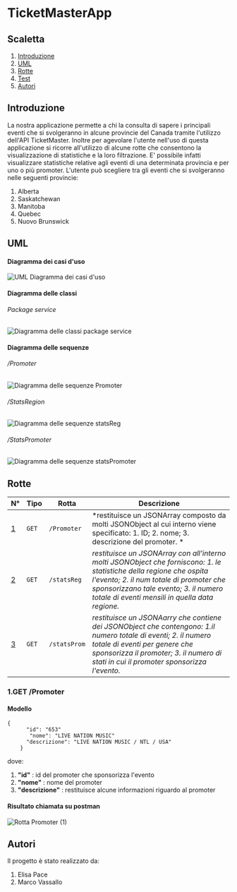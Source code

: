 # TicketMasterApp

## Scaletta
1. [Introduzione](#Introduzione)
2. [UML](#UML)
3. [Rotte](#Rotte)
4. [Test](#Test)
5. [Autori](#Autori)

## Introduzione
La nostra applicazione permette a chi la consulta di sapere i principali eventi che si svolgeranno in alcune provincie del Canada tramite l'utilizzo dell'API TicketMaster.
Inoltre per agevolare l'utente nell'uso di questa applicazione si ricorre all'utilizzo di alcune rotte che consentono la visualizzazione di statistiche e la loro filtrazione.
E' possibile infatti visualizzare statistiche relative agli eventi di una determinata provincia e per uno o più promoter.
L'utente può scegliere tra gli eventi che si svolgeranno nelle seguenti provincie:
1. Alberta
2. Saskatchewan
3. Manitoba
4. Quebec
5. Nuovo Brunswick

## UML
#### Diagramma dei casi d'uso
![UML Diagramma dei casi d'uso](https://user-images.githubusercontent.com/77582844/107976917-989da300-6fba-11eb-931b-a115e03b0430.PNG)

#### Diagramma delle classi
###### Package service
![Diagramma delle classi package service](https://user-images.githubusercontent.com/77582844/108177978-2df87e80-7104-11eb-8ac6-bc80cbbfa5b0.PNG)

#### Diagramma delle sequenze
###### /Promoter
![Diagramma delle sequenze Promoter](https://user-images.githubusercontent.com/77582844/107984222-c1786500-6fc7-11eb-9a53-2391aa6521f3.PNG)

###### /StatsRegion
![Diagramma delle sequenze statsReg](https://user-images.githubusercontent.com/77582844/108043947-f88b5c80-7041-11eb-8a6f-85c11e561fb1.PNG)

###### /StatsPromoter
![Diagramma delle sequenze statsPromoter](https://user-images.githubusercontent.com/77582844/108044217-47d18d00-7042-11eb-86bc-cb22962121e5.PNG)

## Rotte
N° | Tipo | Rotta | Descrizione
----- | ------------ | -------------------- | ----------------------
[1](#1) | ` GET ` | `/Promoter` | *restituisce un JSONArray composto da molti JSONObject al cui interno viene specificato: 1. ID; 2. nome; 3. descrizione del promoter. *
[2](#2) | ` GET ` | `/statsReg` | *restituisce un JSONArray con all'interno molti JSONObject che forniscono: 1. le statistiche della regione che ospita l'evento; 2. il num totale di promoter che sponsorizzano tale evento; 3. il numero totale di eventi mensili in quella data regione.*
[3](#3) | ` GET ` | `/statsProm` | *restituisce un JSONAarry che contiene dei JSONObject che contengono: 1.il numero totale di eventi; 2. il numero totale di eventi per genere che sponsorizza il promoter; 3. il numero di stati in cui il promoter sponsorizza l'evento.*

### 1.GET /Promoter
#### Modello
```
{
      "id": "653"
       "nome": "LIVE NATION MUSIC"
      "descrizione": "LIVE NATION MUSIC / NTL / USA"
    } 
```
dove:
1. **"id"** : id del promoter che sponsorizza l'evento
2. **"nome"** : nome del promoter
3. **"descrizione"** : restituisce alcune informazioni riguardo al promoter

#### Risultato chiamata su postman
![Rotta Promoter (1)](https://user-images.githubusercontent.com/77582844/108105317-c4895900-708c-11eb-99e1-fb7b2ef02cd4.png)

## Autori
Il progetto è stato realizzato da:
1. Elisa Pace
2. Marco Vassallo

